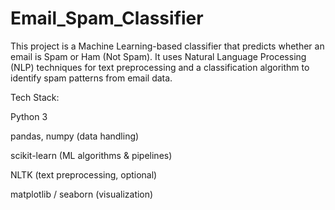 # Email_Spam_Classifier
This project is a Machine Learning-based classifier that predicts whether an email is Spam or Ham (Not Spam). It uses Natural Language Processing (NLP) techniques for text preprocessing and a classification algorithm to identify spam patterns from email data.

Tech Stack: 

Python 3

pandas, numpy (data handling)

scikit-learn (ML algorithms & pipelines)

NLTK (text preprocessing, optional)

matplotlib / seaborn (visualization)
